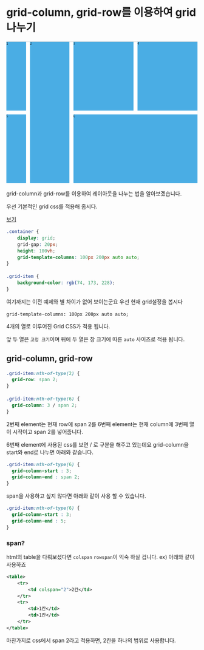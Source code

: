 # grid-column, grid-row를 이용하여 grid 나누기

![grid2](/assets/grid2.PNG)

grid-column과 grid-row를 이용하여 레이아웃을 나누는 법을 알아보겠습니다.

우선 기본적인 grid css를 적용해 줍시다.

[보기]()

```css
.container {
    display: grid;
    grid-gap: 20px;
    height: 100vh;
    grid-template-columns: 100px 200px auto auto;
}

.grid-item {
    background-color: rgb(74, 173, 228);
}
```

여기까지는 이전 예제와 별 차이가 없어 보이는군요
우선 현재 grid설정을 봅시다

`grid-template-columns: 100px 200px auto auto;`

4개의 열로 이루어진 Grid CSS가 적용 됩니다.

앞 두 열은 `고정 크기`이며 뒤에 두 열은 창 크기에 따른 `auto` 사이즈로 적용 됩니다.

## grid-column, grid-row
```css
.grid-item:nth-of-type(2) {
  grid-row: span 2;
}

.grid-item:nth-of-type(6) {
  grid-column: 3 / span 2;
}
```

2번째 element는 현재 row에 span 2를
6번째 element는 현재 column에 3번째 열이 시작이고 span 2를 넣어줍니다.

6번째 element에 사용된 css를 보면 / 로 구분을 해주고 있는데요
grid-column을 start와 end로 나누면 아래와 같습니다.
```css
.grid-item:nth-of-type(6) {
  grid-column-start : 3;
  grid-column-end : span 2;
}
```
span을 사용하고 싶지 않다면 아래와 같이 사용 할 수 있습니다.
```css
.grid-item:nth-of-type(6) {
  grid-column-start : 3;
  grid-column-end : 5;
}
```

### span?
html의 table을 다뤄보셨다면 `colspan` `rowspan`이 익숙 하실 겁니다.
ex) 아래와 같이 사용하죠
```xml
<table>
    <tr>
        <td colspan="2">2칸</td>
    </tr>
    <tr>
        <td>1칸</td>
        <td>1칸</td>
    </tr>
</table>
```
마찬가지로 css에서 span 2라고 적용하면, 2칸을 하나의 범위로 사용합니다.
